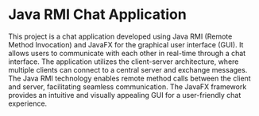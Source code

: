 # Java RMI Chat Application

This project is a chat application developed using Java RMI (Remote Method Invocation) and JavaFX for the graphical user interface (GUI). It allows users to communicate with each other in real-time through a chat interface. The application utilizes the client-server architecture, where multiple clients can connect to a central server and exchange messages. The Java RMI technology enables remote method calls between the client and server, facilitating seamless communication. The JavaFX framework provides an intuitive and visually appealing GUI for a user-friendly chat experience.
